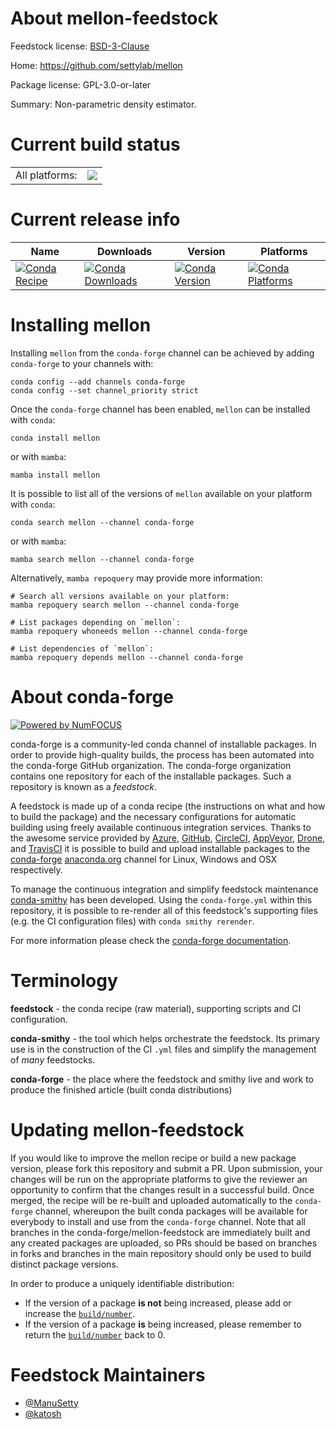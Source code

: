 About mellon-feedstock
======================

Feedstock license: [BSD-3-Clause](https://github.com/conda-forge/mellon-feedstock/blob/main/LICENSE.txt)

Home: https://github.com/settylab/mellon

Package license: GPL-3.0-or-later

Summary: Non-parametric density estimator.

Current build status
====================


<table><tr><td>All platforms:</td>
    <td>
      <a href="https://dev.azure.com/conda-forge/feedstock-builds/_build/latest?definitionId=19093&branchName=main">
        <img src="https://dev.azure.com/conda-forge/feedstock-builds/_apis/build/status/mellon-feedstock?branchName=main">
      </a>
    </td>
  </tr>
</table>

Current release info
====================

| Name | Downloads | Version | Platforms |
| --- | --- | --- | --- |
| [![Conda Recipe](https://img.shields.io/badge/recipe-mellon-green.svg)](https://anaconda.org/conda-forge/mellon) | [![Conda Downloads](https://img.shields.io/conda/dn/conda-forge/mellon.svg)](https://anaconda.org/conda-forge/mellon) | [![Conda Version](https://img.shields.io/conda/vn/conda-forge/mellon.svg)](https://anaconda.org/conda-forge/mellon) | [![Conda Platforms](https://img.shields.io/conda/pn/conda-forge/mellon.svg)](https://anaconda.org/conda-forge/mellon) |

Installing mellon
=================

Installing `mellon` from the `conda-forge` channel can be achieved by adding `conda-forge` to your channels with:

```
conda config --add channels conda-forge
conda config --set channel_priority strict
```

Once the `conda-forge` channel has been enabled, `mellon` can be installed with `conda`:

```
conda install mellon
```

or with `mamba`:

```
mamba install mellon
```

It is possible to list all of the versions of `mellon` available on your platform with `conda`:

```
conda search mellon --channel conda-forge
```

or with `mamba`:

```
mamba search mellon --channel conda-forge
```

Alternatively, `mamba repoquery` may provide more information:

```
# Search all versions available on your platform:
mamba repoquery search mellon --channel conda-forge

# List packages depending on `mellon`:
mamba repoquery whoneeds mellon --channel conda-forge

# List dependencies of `mellon`:
mamba repoquery depends mellon --channel conda-forge
```


About conda-forge
=================

[![Powered by
NumFOCUS](https://img.shields.io/badge/powered%20by-NumFOCUS-orange.svg?style=flat&colorA=E1523D&colorB=007D8A)](https://numfocus.org)

conda-forge is a community-led conda channel of installable packages.
In order to provide high-quality builds, the process has been automated into the
conda-forge GitHub organization. The conda-forge organization contains one repository
for each of the installable packages. Such a repository is known as a *feedstock*.

A feedstock is made up of a conda recipe (the instructions on what and how to build
the package) and the necessary configurations for automatic building using freely
available continuous integration services. Thanks to the awesome service provided by
[Azure](https://azure.microsoft.com/en-us/services/devops/), [GitHub](https://github.com/),
[CircleCI](https://circleci.com/), [AppVeyor](https://www.appveyor.com/),
[Drone](https://cloud.drone.io/welcome), and [TravisCI](https://travis-ci.com/)
it is possible to build and upload installable packages to the
[conda-forge](https://anaconda.org/conda-forge) [anaconda.org](https://anaconda.org/)
channel for Linux, Windows and OSX respectively.

To manage the continuous integration and simplify feedstock maintenance
[conda-smithy](https://github.com/conda-forge/conda-smithy) has been developed.
Using the ``conda-forge.yml`` within this repository, it is possible to re-render all of
this feedstock's supporting files (e.g. the CI configuration files) with ``conda smithy rerender``.

For more information please check the [conda-forge documentation](https://conda-forge.org/docs/).

Terminology
===========

**feedstock** - the conda recipe (raw material), supporting scripts and CI configuration.

**conda-smithy** - the tool which helps orchestrate the feedstock.
                   Its primary use is in the construction of the CI ``.yml`` files
                   and simplify the management of *many* feedstocks.

**conda-forge** - the place where the feedstock and smithy live and work to
                  produce the finished article (built conda distributions)


Updating mellon-feedstock
=========================

If you would like to improve the mellon recipe or build a new
package version, please fork this repository and submit a PR. Upon submission,
your changes will be run on the appropriate platforms to give the reviewer an
opportunity to confirm that the changes result in a successful build. Once
merged, the recipe will be re-built and uploaded automatically to the
`conda-forge` channel, whereupon the built conda packages will be available for
everybody to install and use from the `conda-forge` channel.
Note that all branches in the conda-forge/mellon-feedstock are
immediately built and any created packages are uploaded, so PRs should be based
on branches in forks and branches in the main repository should only be used to
build distinct package versions.

In order to produce a uniquely identifiable distribution:
 * If the version of a package **is not** being increased, please add or increase
   the [``build/number``](https://docs.conda.io/projects/conda-build/en/latest/resources/define-metadata.html#build-number-and-string).
 * If the version of a package **is** being increased, please remember to return
   the [``build/number``](https://docs.conda.io/projects/conda-build/en/latest/resources/define-metadata.html#build-number-and-string)
   back to 0.

Feedstock Maintainers
=====================

* [@ManuSetty](https://github.com/ManuSetty/)
* [@katosh](https://github.com/katosh/)

